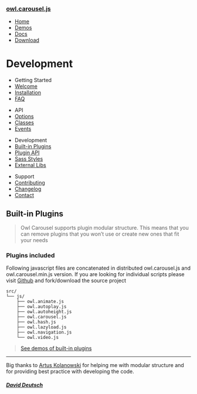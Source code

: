 ### [owl.carousel.js](/OwlCarousel2/)

<span id="toggle-nav" class="right"> </span>

-   [Home](/OwlCarousel2/index.html)
-   [Demos](/OwlCarousel2/demos/demos.html)
-   [Docs](/OwlCarousel2/docs/started-welcome.html)
-   [Download](https://github.com/OwlCarousel2/OwlCarousel2/archive/2.3.4.zip) <span class="download"></span>

Development
===========

-   Getting Started
-   [Welcome](started-welcome.html)
-   [Installation](started-installation.html)
-   [FAQ](started-faq.html)

<!-- -->

-   API
-   [Options](api-options.html)
-   [Classes](api-classes.html)
-   [Events](api-events.html)

<!-- -->

-   Development
-   [Built-in Plugins](dev-buildin-plugins.html)
-   [Plugin API](dev-plugin-api.html)
-   [Sass Styles](dev-styles.html)
-   [External Libs](dev-external.html)

<!-- -->

-   Support
-   [Contributing](support-contributing.html)
-   [Changelog](support-changelog.html)
-   [Contact](support-contact.html)

Built-in Plugins
----------------

> Owl Carousel supports plugin modular structure. This means that you can remove plugins that you won’t use or create new ones that fit your needs

### Plugins included

Following javascript files are concatenated in distributed owl.carousel.js and owl.carousel.min.js version. If you are looking for individual scripts please visit [Github](https://github.com/OwlCarousel2/OwlCarousel2) and fork/download the source project

    src/
    └── js/
        ├── owl.animate.js
        ├── owl.autoplay.js
        ├── owl.autoheight.js
        ├── owl.carousel.js
        ├── owl.hash.js
        ├── owl.lazyload.js
        ├── owl.navigation.js
        └── owl.video.js

> [See demos of built-in plugins](../demos/demos.html#using-built-in-plugins)

------------------------------------------------------------------------

Big thanks to [Artus Kolanowski](https://github.com/witrin) for helping me with modular structure and for providing best practice with developing the code.

##### [David Deutsch](/OwlCarousel2/docs/support-contact.html) <a href="https://twitter.com/share?url=https://github.com/OwlCarousel2/OwlCarousel2&amp;text=Owl%20Carousel%20-%20This%20is%20so%20awesome!%20" id="custom-tweet-button"></a>
